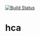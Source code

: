 [![Build Status](https://travis-ci.org/d-meiser/hca.svg?branch=master)](https://travis-ci.org/d-meiser/hca)

# hca
